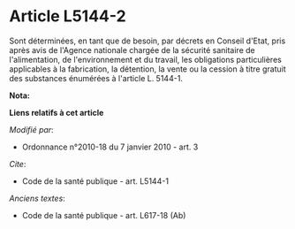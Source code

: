 # Article L5144-2

Sont déterminées, en tant que de besoin, par décrets en Conseil d'Etat, pris après avis de l'Agence nationale chargée de la
sécurité sanitaire de l'alimentation, de l'environnement et du travail, les obligations particulières applicables à la
fabrication, la détention, la vente ou la cession à titre gratuit des substances énumérées à l'article L. 5144-1.

**Nota:**



**Liens relatifs à cet article**

_Modifié par_:

  - Ordonnance n°2010-18 du 7 janvier 2010 - art. 3

_Cite_:

  - Code de la santé publique - art. L5144-1

_Anciens textes_:

  - Code de la santé publique - art. L617-18 (Ab)
